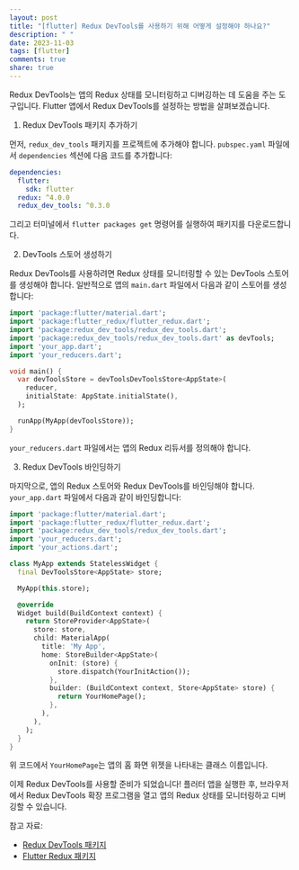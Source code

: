 ```yaml
---
layout: post
title: "[flutter] Redux DevTools를 사용하기 위해 어떻게 설정해야 하나요?"
description: " "
date: 2023-11-03
tags: [flutter]
comments: true
share: true
---
```


Redux DevTools는 앱의 Redux 상태를 모니터링하고 디버깅하는 데 도움을 주는 도구입니다. Flutter 앱에서 Redux DevTools를 설정하는 방법을 살펴보겠습니다.

1. Redux DevTools 패키지 추가하기

먼저, `redux_dev_tools` 패키지를 프로젝트에 추가해야 합니다. `pubspec.yaml` 파일에서 `dependencies` 섹션에 다음 코드를 추가합니다:

```yaml
dependencies:
  flutter:
    sdk: flutter
  redux: ^4.0.0
  redux_dev_tools: ^0.3.0
```

그리고 터미널에서 `flutter packages get` 명령어를 실행하여 패키지를 다운로드합니다.

2. DevTools 스토어 생성하기

Redux DevTools를 사용하려면 Redux 상태를 모니터링할 수 있는 DevTools 스토어를 생성해야 합니다. 일반적으로 앱의 `main.dart` 파일에서 다음과 같이 스토어를 생성합니다:

```dart
import 'package:flutter/material.dart';
import 'package:flutter_redux/flutter_redux.dart';
import 'package:redux_dev_tools/redux_dev_tools.dart';
import 'package:redux_dev_tools/redux_dev_tools.dart' as devTools;
import 'your_app.dart';
import 'your_reducers.dart';

void main() {
  var devToolsStore = devToolsDevToolsStore<AppState>(
    reducer,
    initialState: AppState.initialState(),
  );

  runApp(MyApp(devToolsStore));
}
```

`your_reducers.dart` 파일에서는 앱의 Redux 리듀서를 정의해야 합니다.

3. Redux DevTools 바인딩하기

마지막으로, 앱의 Redux 스토어와 Redux DevTools를 바인딩해야 합니다. `your_app.dart` 파일에서 다음과 같이 바인딩합니다:

```dart
import 'package:flutter/material.dart';
import 'package:flutter_redux/flutter_redux.dart';
import 'package:redux_dev_tools/redux_dev_tools.dart';
import 'your_reducers.dart';
import 'your_actions.dart';

class MyApp extends StatelessWidget {
  final DevToolsStore<AppState> store;

  MyApp(this.store);

  @override
  Widget build(BuildContext context) {
    return StoreProvider<AppState>(
      store: store,
      child: MaterialApp(
        title: 'My App',
        home: StoreBuilder<AppState>(
          onInit: (store) {
            store.dispatch(YourInitAction());
          },
          builder: (BuildContext context, Store<AppState> store) {
            return YourHomePage();
          },
        ),
      ),
    );
  }
}
```

위 코드에서 `YourHomePage`는 앱의 홈 화면 위젯을 나타내는 클래스 이름입니다.

이제 Redux DevTools를 사용할 준비가 되었습니다! 플러터 앱을 실행한 후, 브라우저에서 Redux DevTools 확장 프로그램을 열고 앱의 Redux 상태를 모니터링하고 디버깅할 수 있습니다.

참고 자료:
- [Redux DevTools 패키지](https://pub.dev/packages/redux_dev_tools)
- [Flutter Redux 패키지](https://pub.dev/packages/flutter_redux)